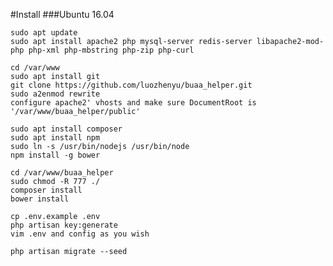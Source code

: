 #Install
###Ubuntu 16.04


    sudo apt update
    sudo apt install apache2 php mysql-server redis-server libapache2-mod-php php-xml php-mbstring php-zip php-curl 
    
    cd /var/www
    sudo apt install git
    git clone https://github.com/luozhenyu/buaa_helper.git
    sudo a2enmod rewrite
    configure apache2' vhosts and make sure DocumentRoot is '/var/www/buaa_helper/public'

    sudo apt install composer
    sudo apt install npm
    sudo ln -s /usr/bin/nodejs /usr/bin/node
    npm install -g bower

    cd /var/www/buaa_helper
    sudo chmod -R 777 ./
    composer install
    bower install

    cp .env.example .env
    php artisan key:generate
    vim .env and config as you wish

    php artisan migrate --seed